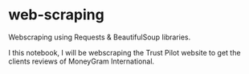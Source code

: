 # web-scraping
Webscraping using Requests &amp; BeautifulSoup libraries.

I this notebook, I will be webscraping the Trust Pilot website to get the clients reviews of MoneyGram International.
